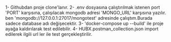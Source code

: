 1- Githubdan proje clone'lanır.
2- .env dosyasına çalıştırılmak istenen port 'PORT' karşısına, çalışılacak mongodb adresi 'MONGO_URL' karşısına yazılır. ben 'mongodb://127.0.0.1:27017/mongotest' adresinde çalıştım.Burada sadece database adı değişecektir.
3- 'docker-compose up --build' ile proje ayağa kaldırılarak test edilebilir.
4- HUBX.postman_collection.json import edilerek ilgili url ler ile test gerçekleştirilir.